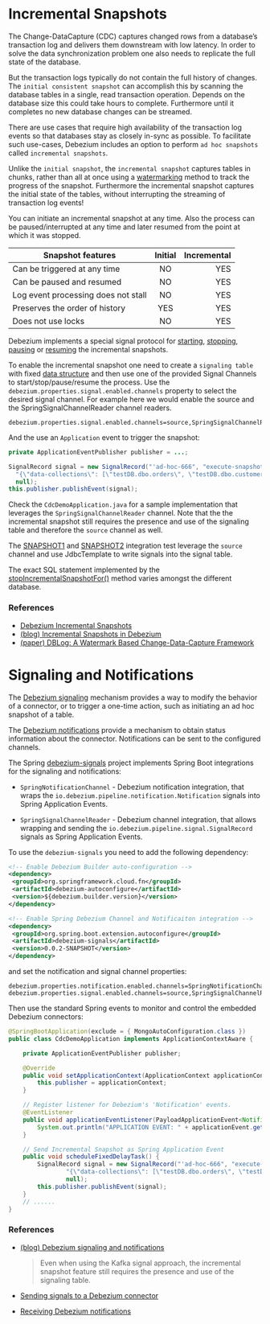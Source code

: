 # Incremental Snapshots

The Change-DataCapture (CDC) captures changed rows from a database’s transaction log and delivers them downstream with low latency.
In order to solve the data synchronization problem one also needs to replicate the full state of the database.

But the transaction logs typically do not contain the full history of changes.
The `initial consistent snapshot` can accomplish this by scanning the database tables in a single, read transaction operation.
Depends on the database size this could take hours to complete.
Furthermore until it completes no new database changes can be streamed.

There are use cases that require high availability of the transaction log events so that databases stay as closely in-sync as possible.
To facilitate such use-cases, Debezium includes an option to perform `ad hoc snapshots` called `incremental snapshots`.

Unlike the `initial snapshot`, the `incremental snapshot` captures tables in chunks, rather than all at once using a [watermarking]((https://arxiv.org/pdf/2010.12597v1.pdf)) method to track the progress of the snapshot.
Furthermore the incremental snapshot captures the initial state of the tables, without interrupting the streaming of transaction log events!

You can initiate an incremental snapshot at any time.
Also the process can be paused/interrupted at any time and later resumed from the point at which it was stopped.

| Snapshot features              | Initial | Incremental |
| ------------- |:-------------:| -----:|
| Can be triggered at any time | NO  | YES |
| Can be paused and resumed    | NO  | YES |
| Log event processing does not stall | NO | YES  |
| Preserves the order of history  | YES | YES  |
| Does not use locks  | NO | YES  |

Debezium implements a special signal protocol for [starting](https://debezium.io/documentation/reference/configuration/signalling.html#debezium-signaling-ad-hoc-snapshots), [stopping](https://debezium.io/documentation/reference/configuration/signalling.html#debezium-signaling-stop-ad-hoc-snapshots), [pausing](https://debezium.io/documentation/reference/configuration/signalling.html#debezium-signaling-pause-incremental-snapshots) or [resuming](https://debezium.io/documentation/reference/configuration/signalling.html#debezium-signaling-resume-incremental-snapshots) the incremental snapshots.

To enable the incremental snapshot one need to create a `signaling table` with fixed [data structure](https://debezium.io/documentation/reference/2.3/configuration/signalling.html#debezium-signaling-data-collection-structure) and then use one of the provided Signal Channels to start/stop/pause/resume the process.
Use the `debezium.properties.signal.enabled.channels` property to select the desired signal channel.
For example here we would enable the source and the SpringSignalChannelReader channel readers.

```
debezium.properties.signal.enabled.channels=source,SpringSignalChannelReader
```

And the use an `Application` event to trigger the snapshot:

```java
private ApplicationEventPublisher publisher = ...;

SignalRecord signal = new SignalRecord("'ad-hoc-666", "execute-snapshot",
  "{\"data-collections\": [\"testDB.dbo.orders\", \"testDB.dbo.customers\", \"testDB.dbo.products\"],\"type\":\"incremental\"}",
  null);
this.publisher.publishEvent(signal);
```

Check the `CdcDemoApplication.java` for a sample implementation that leverages the `SpringSignalChannelReader` channel.
Note that the the incremental snapshot still requires the presence and use of the signaling table and therefore the `source` channel as well.

The [SNAPSHOT1](https://github.com/tzolov/spring-debezium-demos/tree/main/src/test/java/com/example/sidebeziumdemo/it/snapshots1) and [SNAPSHOT2](https://github.com/tzolov/spring-debezium-demos/tree/main/src/test/java/com/example/sidebeziumdemo/it/snapshots2) integration test leverage the `source` channel and use JdbcTemplate to write signals into the signal table.

The exact SQL statement implemented by the [stopIncrementalSnapshotFor()](https://github.com/tzolov/spring-debezium-demos/blob/main/src/test/java/com/example/sidebeziumdemo/it/snapshots2/AbstractIncrementalSnapshotTests.java#L241) method varies amongst the different database.

### References

- [Debezium Incremental Snapshots](https://debezium.io/documentation/reference/configuration/signalling.html#debezium-signaling-incremental-snapshots)
- [(blog) Incremental Snapshots in Debezium](https://debezium.io/blog/2021/10/07/incremental-snapshots/)
- [(paper) DBLog: A Watermark Based Change-Data-Capture Framework](https://arxiv.org/pdf/2010.12597v1.pdf)

# Signaling and Notifications

The [Debezium signaling](https://debezium.io/documentation/reference/2.3/configuration/signalling.html) mechanism provides a way to modify the behavior of a connector, or to trigger a one-time action, such as initiating an ad hoc snapshot of a table.

The [Debezium notifications](https://debezium.io/documentation/reference/configuration/notification.html) provide a mechanism to obtain status information about the connector. Notifications can be sent to the configured channels.

The Spring [debezium-signals](https://github.com/tzolov/debezium-signals) project implements Spring Boot integrations for the signaling and notifications:

- `SpringNotificationChannel` - Debezium notification integration, that wraps the `io.debezium.pipeline.notification.Notification` signals into Spring Application Events.

- `SpringSignalChannelReader` - Debezium channel integration, that allows wrapping and sending the `io.debezium.pipeline.signal.SignalRecord` signals as Spring Application Events.

To use the `debezium-signals` you need to add the following dependency:

```xml
<!-- Enable Debezium Builder auto-configuration -->
<dependency>
 <groupId>org.springframework.cloud.fn</groupId>
 <artifactId>debezium-autoconfigure</artifactId>
 <version>${debezium.builder.version}</version>
</dependency>

<!-- Enable Spring Debezium Channel and Notificaiton integration -->
<dependency>
 <groupId>org.spring.boot.extension.autoconfigure</groupId>
 <artifactId>debezium-signals</artifactId>
 <version>0.0.2-SNAPSHOT</version>
</dependency>
```

and set the notification and signal channel properties:

```properties
debezium.properties.notification.enabled.channels=SpringNotificationChannel
debezium.properties.signal.enabled.channels=source,SpringSignalChannelReader
```

Then use the standard Spring events to monitor and control the embedded Debezium connectors:

```java
@SpringBootApplication(exclude = { MongoAutoConfiguration.class })
public class CdcDemoApplication implements ApplicationContextAware {

	private ApplicationEventPublisher publisher;

	@Override
	public void setApplicationContext(ApplicationContext applicationContext) {
		this.publisher = applicationContext;
	}

	// Register listener for Debezium's 'Notification' events.
	@EventListener
	public void applicationEventListener(PayloadApplicationEvent<Notification> applicationEvent) {
		System.out.println("APPLICATION EVENT: " + applicationEvent.getPayload());
	}

	// Send Incremental Snapshot as Spring Application Event
	public void scheduleFixedDelayTask() {
		SignalRecord signal = new SignalRecord("'ad-hoc-666", "execute-snapshot",
				"{\"data-collections\": [\"testDB.dbo.orders\", \"testDB.dbo.customers\", \"testDB.dbo.products\"],\"type\":\"incremental\"}",
				null);
		this.publisher.publishEvent(signal);
	}
	// ......
}
```

### References

- [(blog) Debezium signaling and notifications](https://debezium.io/blog/2023/06/27/Debezium-signaling-and-notifications/)
  > Even when using the Kafka signal approach, the incremental snapshot feature still requires the presence and use of the signaling table.

- [Sending signals to a Debezium connector](https://debezium.io/documentation/reference/configuration/signalling.html)
- [Receiving Debezium notifications](https://debezium.io/documentation/reference/configuration/notification.html)
